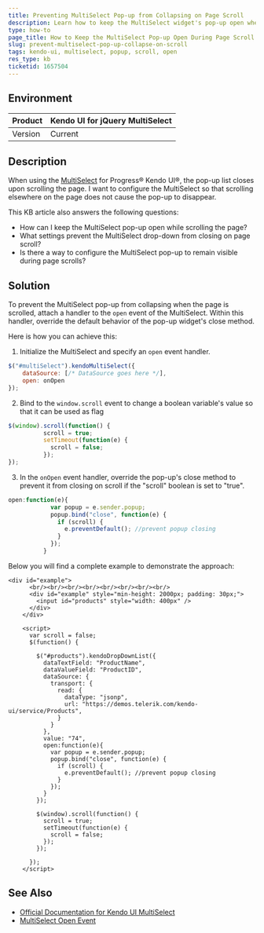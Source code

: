 ```yaml
---
title: Preventing MultiSelect Pop-up from Collapsing on Page Scroll
description: Learn how to keep the MultiSelect widget's pop-up open when scrolling elsewhere on the page.
type: how-to
page_title: How to Keep the MultiSelect Pop-up Open During Page Scroll
slug: prevent-multiselect-pop-up-collapse-on-scroll
tags: kendo-ui, multiselect, popup, scroll, open
res_type: kb
ticketid: 1657504
---
```


## Environment

| Product | Kendo UI for jQuery MultiSelect |
| --- | --- |
| Version | Current |

## Description

When using the [MultiSelect](https://docs.telerik.com/kendo-ui/controls/editors/multiselect/overview) for Progress® Kendo UI®, the pop-up list closes upon scrolling the page. I want to configure the MultiSelect so that scrolling elsewhere on the page does not cause the pop-up to disappear.

This KB article also answers the following questions:
- How can I keep the MultiSelect pop-up open while scrolling the page?
- What settings prevent the MultiSelect drop-down from closing on page scroll?
- Is there a way to configure the MultiSelect pop-up to remain visible during page scrolls?

## Solution

To prevent the MultiSelect pop-up from collapsing when the page is scrolled, attach a handler to the `open` event of the MultiSelect. Within this handler, override the default behavior of the pop-up widget's close method. 

Here is how you can achieve this:

1. Initialize the MultiSelect and specify an `open` event handler.

```javascript
$("#multiSelect").kendoMultiSelect({
    dataSource: [/* DataSource goes here */],
    open: onOpen
});
```

2. Bind to the `window.scroll` event to change a boolean variable's value so that it can be used as flag

```javascript
$(window).scroll(function() {
          scroll = true;
          setTimeout(function(e) {
            scroll = false;
          });
});
```

3. In the `onOpen` event handler, override the pop-up's close method to prevent it from closing on scroll if the "scroll" boolean is set to "true".

```javascript
open:function(e){ 
            var popup = e.sender.popup;
            popup.bind("close", function(e) {
              if (scroll) {
                e.preventDefault(); //prevent popup closing                    
              }
            });
          }
```

Below you will find a complete example to demonstrate the approach:

```dojo
<div id="example">
      <br/><br/><br/><br/><br/><br/><br/><br/>
      <div id="example" style="min-height: 2000px; padding: 30px;">
        <input id="products" style="width: 400px" />
      </div>
    </div>

    <script>
      var scroll = false;
      $(function() {

        $("#products").kendoDropDownList({
          dataTextField: "ProductName",
          dataValueField: "ProductID",
          dataSource: {
            transport: {
              read: {
                dataType: "jsonp",
                url: "https://demos.telerik.com/kendo-ui/service/Products",
              }
            }
          },
          value: "74",
          open:function(e){ 
            var popup = e.sender.popup;
            popup.bind("close", function(e) {
              if (scroll) {
                e.preventDefault(); //prevent popup closing                    
              }
            });
          }
        });

        $(window).scroll(function() {
          scroll = true;
          setTimeout(function(e) {
            scroll = false;
          });
        });

      });
    </script>

```

## See Also

- [Official Documentation for Kendo UI MultiSelect](https://docs.telerik.com/kendo-ui/controls/editors/multiselect/overview)
- [MultiSelect Open Event](https://docs.telerik.com/kendo-ui/api/javascript/ui/multiselect/events/open)